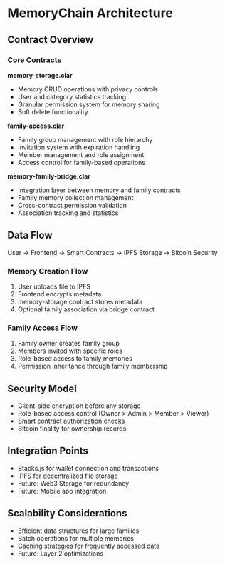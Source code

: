 # MemoryChain Architecture

## Contract Overview

### Core Contracts

**memory-storage.clar**
- Memory CRUD operations with privacy controls
- User and category statistics tracking
- Granular permission system for memory sharing
- Soft delete functionality

**family-access.clar**
- Family group management with role hierarchy
- Invitation system with expiration handling
- Member management and role assignment
- Access control for family-based operations

**memory-family-bridge.clar**
- Integration layer between memory and family contracts
- Family memory collection management
- Cross-contract permission validation
- Association tracking and statistics

## Data Flow
User → Frontend → Smart Contracts → IPFS Storage → Bitcoin Security

### Memory Creation Flow
1. User uploads file to IPFS
2. Frontend encrypts metadata
3. memory-storage contract stores metadata
4. Optional family association via bridge contract

### Family Access Flow
1. Family owner creates family group
2. Members invited with specific roles
3. Role-based access to family memories
4. Permission inheritance through family membership

## Security Model

- Client-side encryption before any storage
- Role-based access control (Owner > Admin > Member > Viewer)
- Smart contract authorization checks
- Bitcoin finality for ownership records

## Integration Points

- Stacks.js for wallet connection and transactions
- IPFS for decentralized file storage
- Future: Web3 Storage for redundancy
- Future: Mobile app integration

## Scalability Considerations

- Efficient data structures for large families
- Batch operations for multiple memories
- Caching strategies for frequently accessed data
- Future: Layer 2 optimizations
